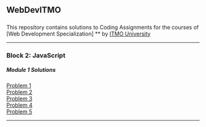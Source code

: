 ## WebDevITMO
#####
This repository contains solutions to Coding Assignments for the courses of [Web Development Specialization] ** by [ITMO University](http://profi.ifmo.ru)

***

### Block 2: JavaScript

##### Module 1 Solutions
[Problem 1](https://lidiyau.github.io/WebDevITMO/JavaScript_block/Lesson_1_assignments/problem_1.html)   
[Problem 2](https://lidiyau.github.io/WebDevITMO/JavaScript_block/Lesson_1_assignments/problem_2.html)   
[Problem 3](https://lidiyau.github.io/WebDevITMO/JavaScript_block/Lesson_1_assignments/problem_3.html)   
[Problem 4](https://lidiyau.github.io/WebDevITMO/JavaScript_block/Lesson_1_assignments/Problem_4.html)   
[Problem 5](https://lidiyau.github.io/WebDevITMO/JavaScript_block/Lesson_1_assignments/problem_5.html)   

***
